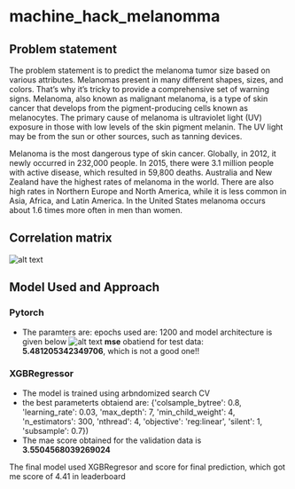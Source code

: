 # machine_hack_melanomma


##  Problem statement
 The problem statement is to predict the melanoma tumor size based on various attributes. Melanomas present in many different shapes, sizes, and colors. 
 That’s why it’s tricky to provide a comprehensive set of warning signs. Melanoma, also known as malignant melanoma, is a type 
 of skin cancer that develops from the pigment-producing cells known as melanocytes. The primary cause of melanoma is ultraviolet 
 light (UV) exposure in those with low levels of the skin pigment melanin. The UV light may be from the sun or other sources, such 
 as tanning devices. 

Melanoma is the most dangerous type of skin cancer. Globally, in 2012, it newly occurred in 232,000 people. In 2015, 
there were 3.1 million people with active disease, which resulted in 59,800 deaths. Australia and New Zealand have the highest 
rates of melanoma in the world. There are also high rates in Northern Europe and North America, while it is less common in Asia, 
Africa, and Latin America. In the United States melanoma occurs about 1.6 times more often in men than women.

## Correlation matrix
![alt text](https://github.com/SHINE1607/machine_hack_melanomma/blob/master/images/correlation_heatmap.png)


## Model Used and Approach

### Pytorch
* The paramters are:
epochs used are: 1200
and model architecture is given below
![alt text](https://github.com/SHINE1607/machine_hack_melanomma/blob/master/images/architecture.png)
**mse** obatiend for test data: **5.481205342349706**, which is not a good one!!

 ### XGBRegressor
 * The model is trained using arbndomized search CV
 * the best parameterts obtaiend are:
{'colsample_bytree': 0.8,
  'learning_rate': 0.03,
  'max_depth': 7,
  'min_child_weight': 4,
  'n_estimators': 300,
  'nthread': 4,
  'objective': 'reg:linear',
  'silent': 1,
  'subsample': 0.7})
  * The mae score obtained for the validation data is **3.5504568039269024**
  
  The final model used XGBRegresor and score for final prediction, which got me score of 4.41 in leaderboard
